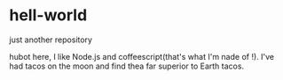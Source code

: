 # hell-world
just another repository


hubot here, I like Node.js and coffeescript(that's what I'm nade of !).
I've had tacos on the moon and find thea far superior to Earth tacos.
